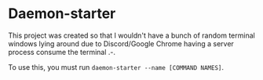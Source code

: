 # Daemon-starter
This project was created so that I wouldn't have a bunch of random terminal windows lying around due to Discord/Google Chrome having a server process consume the terminal .-.

To use this, you must run `daemon-starter --name [COMMAND NAMES]`.
